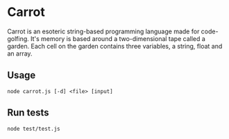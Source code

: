 # Carrot

Carrot is an esoteric string-based programming language made for code-golfing. It's memory is based around a two-dimensional tape called a garden. Each cell on the garden contains three variables, a string, float and an array.

## Usage

    node carrot.js [-d] <file> [input]

## Run tests

    node test/test.js
